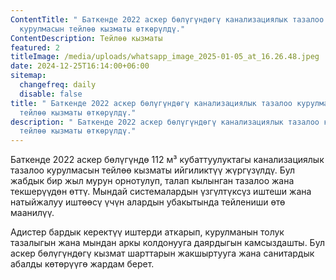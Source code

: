 ```yaml
---
ContentTitle: " Баткенде 2022 аскер бөлүгүндөгү канализациялык тазалоо
  курулмасын тейлөө кызматы өткөрүлдү."
ContentDescription: Тейлөө кызматы
featured: 2
titleImage: /media/uploads/whatsapp_image_2025-01-05_at_16.26.48.jpeg
date: 2024-12-25T16:14:00+06:00
sitemap:
  changefreq: daily
  disable: false
title: " Баткенде 2022 аскер бөлүгүндөгү канализациялык тазалоо курулмасын
  тейлөө кызматы өткөрүлдү."
description: " Баткенде 2022 аскер бөлүгүндөгү канализациялык тазалоо курулмасын
  тейлөө кызматы өткөрүлдү."
---
```

Баткенде 2022 аскер бөлүгүндө 112 м³ кубаттуулуктагы канализациялык тазалоо курулмасын тейлөө кызматы ийгиликтүү жүргүзүлдү. Бул жабдык бир жыл мурун орнотулуп, талап кылынган тазалоо жана текшерүүдөн өттү. Мындай системалардын үзгүлтүксүз иштеши жана натыйжалуу иштөөсү үчүн алардын убакытында тейлениши өтө маанилүү.

Адистер бардык керектүү иштерди аткарып, курулманын толук тазалыгын жана мындан аркы колдонууга даярдыгын камсыздашты. Бул аскер бөлүгүндөгү кызмат шарттарын жакшыртууга жана санитардык абалды көтөрүүгө жардам берет.
